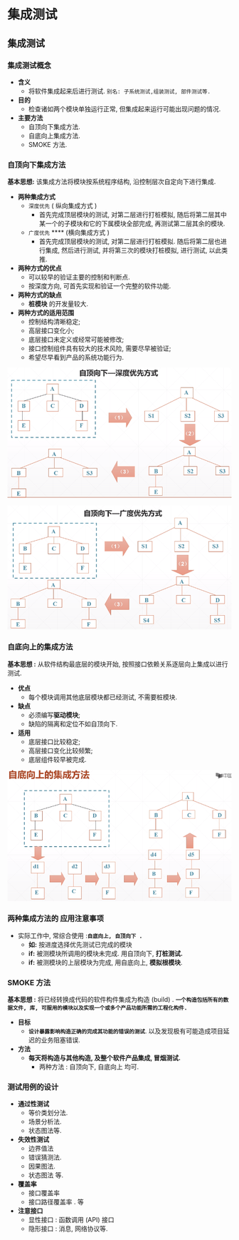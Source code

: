 # 集成测试

## 集成测试

### 集成测试概念

* **含义**
  * 将软件集成起来后进行测试.  `别名: 子系统测试,组装测试, 部件测试等.`
* **目的**
  * 检查诸如两个模块单独运行正常, 但集成起来运行可能出现问题的情况.
* **主要方法**
  * 自顶向下集成方法.
  * 自底向上集成方法.
  * SMOKE 方法.

### 自顶向下集成方法

**基本思想:**  该集成方法将模块按系统程序结构, 沿控制层次自定向下进行集成.

* **两种集成方式**
  * `深度优先`  \( 纵向集成方式 \)
    * 首先完成顶层模块的测试, 对第二层进行打桩模拟, 随后将第二层其中某一个的子模块和它的下属模块全部完成, 再测试第二层其余的模块.
  * `广度优先` ****  \(横向集成方式 \)
    * 首先完成顶层模块的测试, 对第二层进行打桩模拟. 随后将第二层也进行集成, 然后进行测试, 并将第三次的模块打桩模拟, 进行测试,  以此类推.
* **两种方式的优点**
  * 可以较早的验证主要的控制和判断点. 
  * 按深度方向, 可首先实现和验证一个完整的软件功能.
* **两种方式的缺点**
  * **桩模块** 的开发量较大.
* **两种方式的适用范围**
  * 控制结构清晰稳定;
  * 高层接口变化小;
  * 底层接口未定义或经常可能被修改;
  * 接口控制组件具有较大的技术风险, 需要尽早被验证;
  * 希望尽早看到产品的系统功能行为.

![&#x6DF1;&#x5EA6;&#x4F18;&#x5148;&#x65B9;&#x5F0F;&#x7684;&#x96C6;&#x6210;&#x65B9;&#x6CD5;](../.gitbook/assets/image%20%28168%29.png)

![&#x5E7F;&#x5EA6;&#x4F18;&#x5148;&#x65B9;&#x5F0F;](../.gitbook/assets/image%20%2822%29.png)

### 自底向上的集成方法

**基本思想  :**  从软件结构最底层的模块开始, 按照接口依赖关系逐层向上集成以进行测试.

* **优点**
  * 每个模块调用其他底层模块都已经测试, 不需要桩模块.
* **缺点**
  * 必须编写**驱动模块**;
  * 缺陷的隔离和定位不如自顶向下.
* **适用**
  * 底层接口比较稳定;
  * 高层接口变化比较频繁;
  * 底层组件较早被完成.

![&#x81EA;&#x5E95;&#x5411;&#x4E0A;&#x7684;&#x96C6;&#x6210;&#x65B9;&#x6CD5;](../.gitbook/assets/image%20%2848%29.png)

### 两种集成方法的 应用注意事项

* 实际工作中, 常综合使用 :**`自底向上, 自顶向下 .`**
  * **如:**   按进度选择优先测试已完成的模块
  * **if:**  被测模块所调用的模块未完成.  用自顶向下,  **打桩测试.**
  * **if:**  被测模块的上层模块为完成,  用自底向上,  **模拟根模块**.



### SMOKE 方法

**基本思想 :**  将已经转换成代码的软件构件集成为构造 \(build\) .  **`一个构造包括所有的数据文件, 库, 可服用的模块以及实现一个或多个产品功能所需的工程化构件.`**

* **目标**
  * **`设计暴露影响构造正确的完成其功能的错误的测试`**.  以及发现极有可能造成项目延迟的业务阻塞错误.
* **方法**
  * **每天将构造与其他构造,  及整个软件产品集成, 冒烟测试.**  
    * 两种方法 : 自顶向下, 自底向上   均可.



### 测试用例的设计

* **通过性测试**
  * 等价类划分法.
  * 场景分析法.
  * 状态图法等.
* **失效性测试**
  * 边界值法
  * 错误猜测法.
  * 因果图法.
  * 状态图法 等.
* **覆盖率**
  * 接口覆盖率
  * 接口路径覆盖率 . 等
* **注意接口**
  * 显性接口 : 函数调用 \(API\)  接口
  * 隐形接口 : 消息,  网络协议等.



